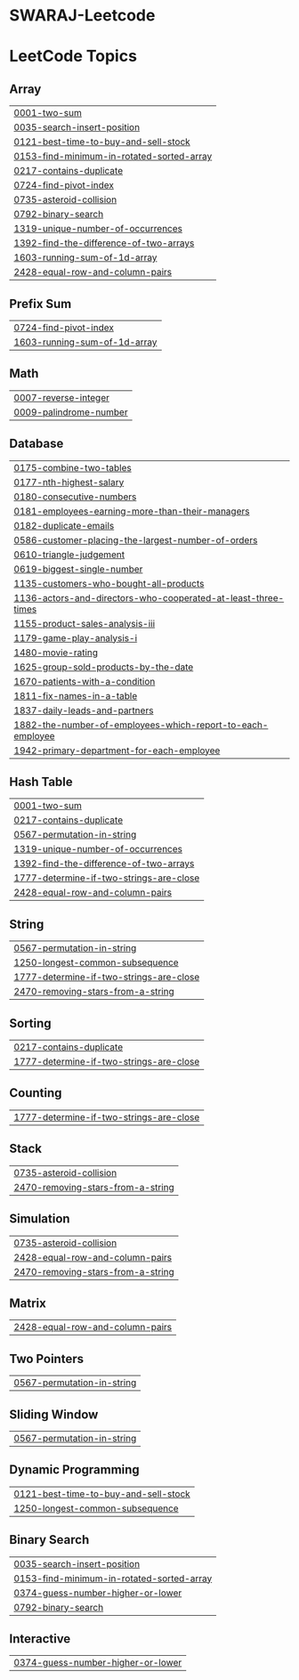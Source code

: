 # SWARAJ-Leetcode

<!---LeetCode Topics Start-->
# LeetCode Topics
## Array
|  |
| ------- |
| [0001-two-sum](https://github.com/swaraj1-sys/SWARAJ-Leetcode/tree/master/0001-two-sum) |
| [0035-search-insert-position](https://github.com/swaraj1-sys/SWARAJ-Leetcode/tree/master/0035-search-insert-position) |
| [0121-best-time-to-buy-and-sell-stock](https://github.com/swaraj1-sys/SWARAJ-Leetcode/tree/master/0121-best-time-to-buy-and-sell-stock) |
| [0153-find-minimum-in-rotated-sorted-array](https://github.com/swaraj1-sys/SWARAJ-Leetcode/tree/master/0153-find-minimum-in-rotated-sorted-array) |
| [0217-contains-duplicate](https://github.com/swaraj1-sys/SWARAJ-Leetcode/tree/master/0217-contains-duplicate) |
| [0724-find-pivot-index](https://github.com/swaraj1-sys/SWARAJ-Leetcode/tree/master/0724-find-pivot-index) |
| [0735-asteroid-collision](https://github.com/swaraj1-sys/SWARAJ-Leetcode/tree/master/0735-asteroid-collision) |
| [0792-binary-search](https://github.com/swaraj1-sys/SWARAJ-Leetcode/tree/master/0792-binary-search) |
| [1319-unique-number-of-occurrences](https://github.com/swaraj1-sys/SWARAJ-Leetcode/tree/master/1319-unique-number-of-occurrences) |
| [1392-find-the-difference-of-two-arrays](https://github.com/swaraj1-sys/SWARAJ-Leetcode/tree/master/1392-find-the-difference-of-two-arrays) |
| [1603-running-sum-of-1d-array](https://github.com/swaraj1-sys/SWARAJ-Leetcode/tree/master/1603-running-sum-of-1d-array) |
| [2428-equal-row-and-column-pairs](https://github.com/swaraj1-sys/SWARAJ-Leetcode/tree/master/2428-equal-row-and-column-pairs) |
## Prefix Sum
|  |
| ------- |
| [0724-find-pivot-index](https://github.com/swaraj1-sys/SWARAJ-Leetcode/tree/master/0724-find-pivot-index) |
| [1603-running-sum-of-1d-array](https://github.com/swaraj1-sys/SWARAJ-Leetcode/tree/master/1603-running-sum-of-1d-array) |
## Math
|  |
| ------- |
| [0007-reverse-integer](https://github.com/swaraj1-sys/SWARAJ-Leetcode/tree/master/0007-reverse-integer) |
| [0009-palindrome-number](https://github.com/swaraj1-sys/SWARAJ-Leetcode/tree/master/0009-palindrome-number) |
## Database
|  |
| ------- |
| [0175-combine-two-tables](https://github.com/swaraj1-sys/SWARAJ-Leetcode/tree/master/0175-combine-two-tables) |
| [0177-nth-highest-salary](https://github.com/swaraj1-sys/SWARAJ-Leetcode/tree/master/0177-nth-highest-salary) |
| [0180-consecutive-numbers](https://github.com/swaraj1-sys/SWARAJ-Leetcode/tree/master/0180-consecutive-numbers) |
| [0181-employees-earning-more-than-their-managers](https://github.com/swaraj1-sys/SWARAJ-Leetcode/tree/master/0181-employees-earning-more-than-their-managers) |
| [0182-duplicate-emails](https://github.com/swaraj1-sys/SWARAJ-Leetcode/tree/master/0182-duplicate-emails) |
| [0586-customer-placing-the-largest-number-of-orders](https://github.com/swaraj1-sys/SWARAJ-Leetcode/tree/master/0586-customer-placing-the-largest-number-of-orders) |
| [0610-triangle-judgement](https://github.com/swaraj1-sys/SWARAJ-Leetcode/tree/master/0610-triangle-judgement) |
| [0619-biggest-single-number](https://github.com/swaraj1-sys/SWARAJ-Leetcode/tree/master/0619-biggest-single-number) |
| [1135-customers-who-bought-all-products](https://github.com/swaraj1-sys/SWARAJ-Leetcode/tree/master/1135-customers-who-bought-all-products) |
| [1136-actors-and-directors-who-cooperated-at-least-three-times](https://github.com/swaraj1-sys/SWARAJ-Leetcode/tree/master/1136-actors-and-directors-who-cooperated-at-least-three-times) |
| [1155-product-sales-analysis-iii](https://github.com/swaraj1-sys/SWARAJ-Leetcode/tree/master/1155-product-sales-analysis-iii) |
| [1179-game-play-analysis-i](https://github.com/swaraj1-sys/SWARAJ-Leetcode/tree/master/1179-game-play-analysis-i) |
| [1480-movie-rating](https://github.com/swaraj1-sys/SWARAJ-Leetcode/tree/master/1480-movie-rating) |
| [1625-group-sold-products-by-the-date](https://github.com/swaraj1-sys/SWARAJ-Leetcode/tree/master/1625-group-sold-products-by-the-date) |
| [1670-patients-with-a-condition](https://github.com/swaraj1-sys/SWARAJ-Leetcode/tree/master/1670-patients-with-a-condition) |
| [1811-fix-names-in-a-table](https://github.com/swaraj1-sys/SWARAJ-Leetcode/tree/master/1811-fix-names-in-a-table) |
| [1837-daily-leads-and-partners](https://github.com/swaraj1-sys/SWARAJ-Leetcode/tree/master/1837-daily-leads-and-partners) |
| [1882-the-number-of-employees-which-report-to-each-employee](https://github.com/swaraj1-sys/SWARAJ-Leetcode/tree/master/1882-the-number-of-employees-which-report-to-each-employee) |
| [1942-primary-department-for-each-employee](https://github.com/swaraj1-sys/SWARAJ-Leetcode/tree/master/1942-primary-department-for-each-employee) |
## Hash Table
|  |
| ------- |
| [0001-two-sum](https://github.com/swaraj1-sys/SWARAJ-Leetcode/tree/master/0001-two-sum) |
| [0217-contains-duplicate](https://github.com/swaraj1-sys/SWARAJ-Leetcode/tree/master/0217-contains-duplicate) |
| [0567-permutation-in-string](https://github.com/swaraj1-sys/SWARAJ-Leetcode/tree/master/0567-permutation-in-string) |
| [1319-unique-number-of-occurrences](https://github.com/swaraj1-sys/SWARAJ-Leetcode/tree/master/1319-unique-number-of-occurrences) |
| [1392-find-the-difference-of-two-arrays](https://github.com/swaraj1-sys/SWARAJ-Leetcode/tree/master/1392-find-the-difference-of-two-arrays) |
| [1777-determine-if-two-strings-are-close](https://github.com/swaraj1-sys/SWARAJ-Leetcode/tree/master/1777-determine-if-two-strings-are-close) |
| [2428-equal-row-and-column-pairs](https://github.com/swaraj1-sys/SWARAJ-Leetcode/tree/master/2428-equal-row-and-column-pairs) |
## String
|  |
| ------- |
| [0567-permutation-in-string](https://github.com/swaraj1-sys/SWARAJ-Leetcode/tree/master/0567-permutation-in-string) |
| [1250-longest-common-subsequence](https://github.com/swaraj1-sys/SWARAJ-Leetcode/tree/master/1250-longest-common-subsequence) |
| [1777-determine-if-two-strings-are-close](https://github.com/swaraj1-sys/SWARAJ-Leetcode/tree/master/1777-determine-if-two-strings-are-close) |
| [2470-removing-stars-from-a-string](https://github.com/swaraj1-sys/SWARAJ-Leetcode/tree/master/2470-removing-stars-from-a-string) |
## Sorting
|  |
| ------- |
| [0217-contains-duplicate](https://github.com/swaraj1-sys/SWARAJ-Leetcode/tree/master/0217-contains-duplicate) |
| [1777-determine-if-two-strings-are-close](https://github.com/swaraj1-sys/SWARAJ-Leetcode/tree/master/1777-determine-if-two-strings-are-close) |
## Counting
|  |
| ------- |
| [1777-determine-if-two-strings-are-close](https://github.com/swaraj1-sys/SWARAJ-Leetcode/tree/master/1777-determine-if-two-strings-are-close) |
## Stack
|  |
| ------- |
| [0735-asteroid-collision](https://github.com/swaraj1-sys/SWARAJ-Leetcode/tree/master/0735-asteroid-collision) |
| [2470-removing-stars-from-a-string](https://github.com/swaraj1-sys/SWARAJ-Leetcode/tree/master/2470-removing-stars-from-a-string) |
## Simulation
|  |
| ------- |
| [0735-asteroid-collision](https://github.com/swaraj1-sys/SWARAJ-Leetcode/tree/master/0735-asteroid-collision) |
| [2428-equal-row-and-column-pairs](https://github.com/swaraj1-sys/SWARAJ-Leetcode/tree/master/2428-equal-row-and-column-pairs) |
| [2470-removing-stars-from-a-string](https://github.com/swaraj1-sys/SWARAJ-Leetcode/tree/master/2470-removing-stars-from-a-string) |
## Matrix
|  |
| ------- |
| [2428-equal-row-and-column-pairs](https://github.com/swaraj1-sys/SWARAJ-Leetcode/tree/master/2428-equal-row-and-column-pairs) |
## Two Pointers
|  |
| ------- |
| [0567-permutation-in-string](https://github.com/swaraj1-sys/SWARAJ-Leetcode/tree/master/0567-permutation-in-string) |
## Sliding Window
|  |
| ------- |
| [0567-permutation-in-string](https://github.com/swaraj1-sys/SWARAJ-Leetcode/tree/master/0567-permutation-in-string) |
## Dynamic Programming
|  |
| ------- |
| [0121-best-time-to-buy-and-sell-stock](https://github.com/swaraj1-sys/SWARAJ-Leetcode/tree/master/0121-best-time-to-buy-and-sell-stock) |
| [1250-longest-common-subsequence](https://github.com/swaraj1-sys/SWARAJ-Leetcode/tree/master/1250-longest-common-subsequence) |
## Binary Search
|  |
| ------- |
| [0035-search-insert-position](https://github.com/swaraj1-sys/SWARAJ-Leetcode/tree/master/0035-search-insert-position) |
| [0153-find-minimum-in-rotated-sorted-array](https://github.com/swaraj1-sys/SWARAJ-Leetcode/tree/master/0153-find-minimum-in-rotated-sorted-array) |
| [0374-guess-number-higher-or-lower](https://github.com/swaraj1-sys/SWARAJ-Leetcode/tree/master/0374-guess-number-higher-or-lower) |
| [0792-binary-search](https://github.com/swaraj1-sys/SWARAJ-Leetcode/tree/master/0792-binary-search) |
## Interactive
|  |
| ------- |
| [0374-guess-number-higher-or-lower](https://github.com/swaraj1-sys/SWARAJ-Leetcode/tree/master/0374-guess-number-higher-or-lower) |
<!---LeetCode Topics End-->